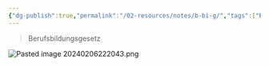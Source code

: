 ```yaml
---
{"dg-publish":true,"permalink":"/02-resources/notes/b-bi-g/","tags":["BBiG"],"noteIcon":"","updated":"2024-06-10T02:02:17.000+02:00"}
---
```


>Berufsbildungsgesetz

![Pasted image 20240206222043.png](/img/user/02%20-%20RESOURCES/Files/IMGs/Pasted%20image%2020240206222043.png)